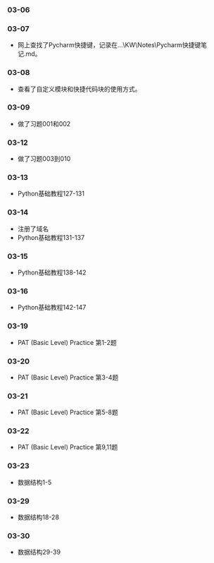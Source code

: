 ### 03-06
### 03-07
* 网上查找了Pycharm快捷键，记录在...\KW\Notes\Pycharm快捷键笔记.md。
### 03-08
* 查看了自定义模块和快捷代码块的使用方式。
### 03-09
* 做了习题001和002
### 03-12
* 做了习题003到010
### 03-13
* Python基础教程127-131
### 03-14
* 注册了域名
* Python基础教程131-137
### 03-15
* Python基础教程138-142
### 03-16
* Python基础教程142-147
### 03-19
* PAT (Basic Level) Practice 第1-2题
### 03-20
* PAT (Basic Level) Practice 第3-4题
### 03-21
* PAT (Basic Level) Practice 第5-8题
### 03-22
* PAT (Basic Level) Practice 第9,11题
### 03-23
* 数据结构1-5
### 03-29
* 数据结构18-28
### 03-30
* 数据结构29-39
